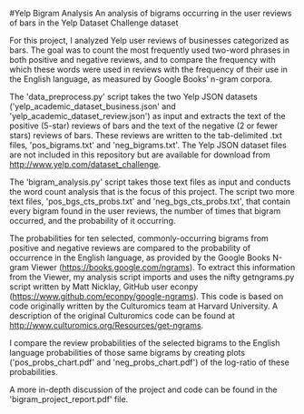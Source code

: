 #Yelp Bigram Analysis
An analysis of bigrams occurring in the user reviews of bars in the Yelp Dataset Challenge dataset

For this project, I analyzed Yelp user reviews of businesses categorized as bars. The goal was to count the most frequently used two-word phrases in both positive and negative reviews, and to compare the frequency with which these words were used in reviews with the frequency of their use in the English language, as measured by Google Books’ n-gram corpora.

The 'data_preprocess.py' script takes the two Yelp JSON datasets ('yelp_academic_dataset_business.json' and 'yelp_academic_dataset_review.json') as input and extracts the text of the positive (5-star) reviews of bars and the text of the negative (2 or fewer stars) reviews of bars. These reviews are written to the tab-delimited .txt files, 'pos_bigrams.txt' and 'neg_bigrams.txt'. The Yelp JSON dataset files are not included in this repository but are available for download from http://www.yelp.com/dataset_challenge. 

The 'bigram_analysis.py' script takes those text files as input and conducts the word count analysis that is the focus of this project. The script two more text files, 'pos_bgs_cts_probs.txt' and 'neg_bgs_cts_probs.txt', that contain every bigram found in the user reviews, the number of times that bigram occurred, and the probability of it occurring. 

The probabilities for ten selected, commonly-occurring bigrams from positive and negative reviews are compared to the probability of occurrence in the English language, as provided by the Google Books N-gram Viewer (https://books.google.com/ngrams). To extract this information from the Viewer, my analysis script imports and uses the nifty getngrams.py script written by Matt Nicklay, GitHub user econpy (https://www.github.com/econpy/google-ngrams). This code is based on code originally written by the Culturomics team at Harvard University. A description of the original Culturomics code can be found at http://www.culturomics.org/Resources/get-ngrams. 

I compare the review probabilities of the selected bigrams to the English language probabilities of those same bigrams by creating plots ('pos_probs_chart.pdf' and 'neg_probs_chart.pdf') of the log-ratio of these probabilities.

A more in-depth discussion of the project and code can be found in the 'bigram_project_report.pdf' file.
